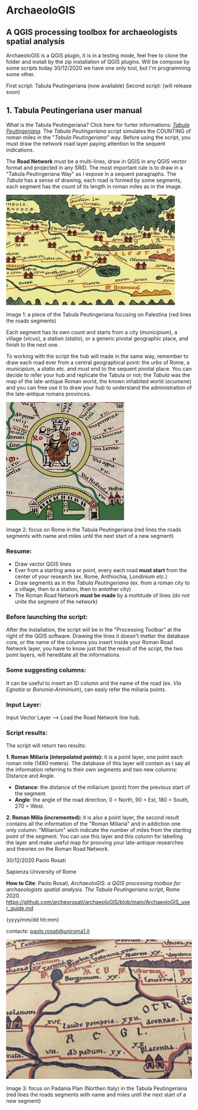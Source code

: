 # ArchaeoloGIS
## A QGIS processing toolbox for archaeologists spatial analysis

ArchaeoloGIS is a QGIS plugin, it is in a testing mode, feel free to clone the folder and install by the zip installation of QGIS plugins. 
Will be compose by some scripts today 30/12/2020 we have one only tool, but I'm programming some other.

First script: Tabula Peutingeriana (now available)
Second script: (will release soon)


## 1. Tabula Peutingeriana user manual

What is the Tabula Peutingeriana? Click here for furter informations: [*Tabula Peutingeriana*](https://en.wikipedia.org/wiki/Tabula_Peutingeriana).
The *Tabula Peutingeriana* script simulates the COUNTING of roman miles in the "*Tabula Peutingeriana*" way.
Before using the script, you must draw the network road layer paying attention to the sequent indications.

The **Road Network** must be a multi-lines, draw in QGIS in any QGIS vector format and projected in any SRID. 
The most important rule is to draw in a "Tabula Peutingeriana Way" as I expose in a sequent paragraphs. 
The *Tabula* has a sense of drawing, each road is formed by some segments, each segment has the count of its length in roman miles as in the image.

![Tabula Peutingeriana](https://github.com/archeorosati/archaeoloGIS/blob/main/Images/tabula-peutingeriana.jpg)

Image 1: a piece of the Tabula Peutingeriana focusing on Palestina (red lines the roads segments)

Each segment has its own count and starts from a city (*municipium*), a village (*vicus*), a station (*statio*), or a generic pivotal geographic place, and finish to the next one.

To working with the script the hub will made in the same way, remember to draw each road ever from a central geographical point: the *urbs* of Rome, a *municipium*, a *statio* etc. and must end to the sequent pivotal place. You can decide to refer your hub and replicate the Tabula or not; the *Tabula* was the map of the late-antique Roman world, the known inhabited world (*ecumene*) and you can free use it to draw your hub to understand the administration of the late-antique romans provinces.

![Tabula Peutingeriana2](https://github.com/archeorosati/archaeoloGIS/blob/main/Images/tp_roma_vs.jpg)

Image 2: focus on Rome in the Tabula Peutingeriana (red lines the roads segments with name and miles until the next start of a new segment)

### Resume:
- Draw vector QGIS lines
- Ever from a starting area or point, every each road **must start** from the center of your research (ex. Rome, Anthiochia, Londinium etc.)
- Draw segments as in the *Tabula Peutingeriana* (ex. from a roman city to a village, then to a station, then to antother city)
- The Roman Road Network **must be made** by a moltitude of lines (do not unite the segment of the network)  

### Before launching the script:
After the installation, the script will be in the "Processing Toolbar" at the right of the QGIS software.
Drawing the lines it doesn't metter the database core, or the name of the columns you insert inside your Roman Road Network layer, you have to know just that the result of the script, the two point layers, will hereditate all the informations. 

### Some suggesting columns: 
It can be useful to insert an ID column and the name of the road (ex. *Via Egnatia* or *Bononia-Ariminium*), can easly refer the miliaria points.

### Input Layer:
Input Vector Layer --> Load the Road Network line hub.

### Script results:
The script will return two results:

**1. Roman Miliaria (interpolated points):** 
it is a point layer, one point each roman mile (1480 meters). The database of this layer will contain as I say all the information referring to their own segments and two new columns: Distance and Angle.
 - **Distance**: the distance of the miliarium (point) from the previous start of the segment.
 - **Angle**: the angle of the road direction, 0 = North, 90 = Est, 180 = South, 270 = West.
 
**2. Roman Milia (incremented):**
it is also a point layer, the second result contains all the information of the "Roman Miliaria" and in addiction one only column: "Miliarium" wich indicate the number of miles from the starting point of the segment. You can use this layer and this column for labelling the layer and make useful map for prooving your late-antique researches and theories on the Roman Road Network.

30/12/2020 Paolo Rosati

Sapienza University of Rome

**How to Cite**: 
Paolo Rosati, *ArchaeoloGIS: a QGIS processing toolbox for archaeologists spatial analysis. The Tabula Peutingeriana script*, Rome 2020.
https://github.com/archeorosati/archaeoloGIS/blob/main/ArchaeoloGIS_user_guide.md 

{yyyy/mm/dd hh:mm}

contacts: paolo.rosati@uniroma1.it

![Tabula Peutingeriana2](https://github.com/archeorosati/archaeoloGIS/blob/main/Images/18983388_1549968645076978_902180483_n.jpg)

Image 3: focus on Padania Plan (Northen Italy) in the Tabula Peutingeriana (red lines the roads segments with name and miles until the next start of a new segment)
